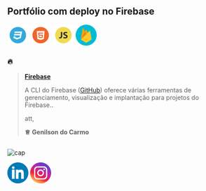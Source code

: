 ## Portfólio com deploy no Firebase

<p align="left">

<p align="left">
  <img src="https://github.com/GenilsonDC/Skills_icons_48x48/blob/main/icons/css.png?raw=true"  alt="css" /> <img src="https://github.com/GenilsonDC/Skills_icons_48x48/blob/main/icons/html.png?raw=true"  alt="html" /> <img src="https://github.com/GenilsonDC/Skills_icons_48x48/blob/main/icons/javascript.png?raw=true"  alt="javascript" /> <img src="https://github.com/GenilsonDC/Skills_icons_48x48/blob/main/icons/firebase.png?raw=true"  alt="firebase" /></p>



####  

### 🔥

>   **[Firebase](https://firebase.google.com/docs/cli?hl=pt-br)** 
>
>  A CLI do Firebase ([GitHub](https://github.com/firebase/firebase-tools)) oferece várias ferramentas de gerenciamento, visualização e implantação para projetos do Firebase..
>
> 
> 
> att,
>
> **♕** **Genilson do Carmo**

##  



![cap](Documentation/Portifolio.gif)







[![linkedin](Documentation/linkedin.png)](https://www.linkedin.com/in/genilson-do-carmo-8a42b89a/) [![instagrm](Documentation/instagram.png)](https://www.instagram.com/genilson_carmo/)
